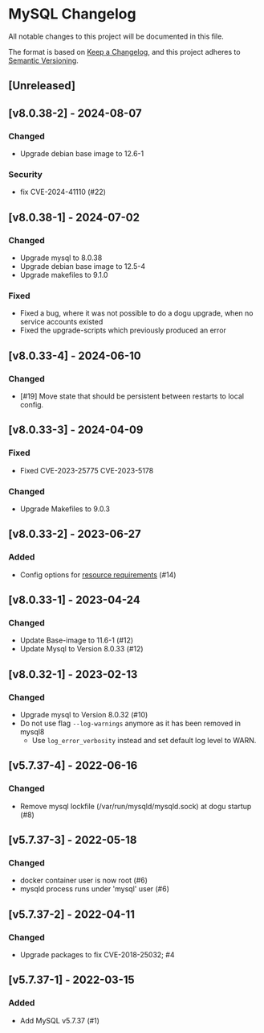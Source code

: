 # MySQL Changelog

All notable changes to this project will be documented in this file.

The format is based on [Keep a Changelog](https://keepachangelog.com/en/1.0.0/),
and this project adheres to [Semantic Versioning](https://semver.org/spec/v2.0.0.html).

## [Unreleased]

## [v8.0.38-2] - 2024-08-07
### Changed
- Upgrade debian base image to 12.6-1

### Security
- fix CVE-2024-41110 (#22)

## [v8.0.38-1] - 2024-07-02
### Changed
- Upgrade mysql to 8.0.38
- Upgrade debian base image to 12.5-4
- Upgrade makefiles to 9.1.0

### Fixed
- Fixed a bug, where it was not possible to do a dogu upgrade, when no service accounts existed
- Fixed the upgrade-scripts which previously produced an error

## [v8.0.33-4] - 2024-06-10
### Changed
- [#19] Move state that should be persistent between restarts to local config.

## [v8.0.33-3] - 2024-04-09
### Fixed
- Fixed CVE-2023-25775 CVE-2023-5178

### Changed
- Upgrade Makefiles to 9.0.3

## [v8.0.33-2] - 2023-06-27
### Added
- Config options for [resource requirements](https://github.com/cloudogu/dogu-development-docs/blob/main/docs/important/relevant_functionalities_en.md#resource-requirements) (#14)

## [v8.0.33-1] - 2023-04-24
### Changed
- Update Base-image to 11.6-1 (#12)
- Update Mysql to Version 8.0.33 (#12)
  
## [v8.0.32-1] - 2023-02-13
### Changed
- Upgrade mysql to Version 8.0.32 (#10)
- Do not use flag `--log-warnings` anymore as it has been removed in mysql8
  - Use `log_error_verbosity` instead and set default log level to WARN.

## [v5.7.37-4] - 2022-06-16
### Changed
- Remove mysql lockfile (/var/run/mysqld/mysqld.sock) at dogu startup (#8)

## [v5.7.37-3] - 2022-05-18
### Changed
- docker container user is now root (#6)
- mysqld process runs under 'mysql' user (#6)

## [v5.7.37-2] - 2022-04-11
### Changed
- Upgrade packages to fix CVE-2018-25032; #4

## [v5.7.37-1] - 2022-03-15
### Added
- Add MySQL v5.7.37 (#1)
